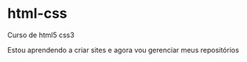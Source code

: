 # html-css
 Curso de html5 css3

 Estou aprendendo a criar sites e agora vou gerenciar meus repositórios
